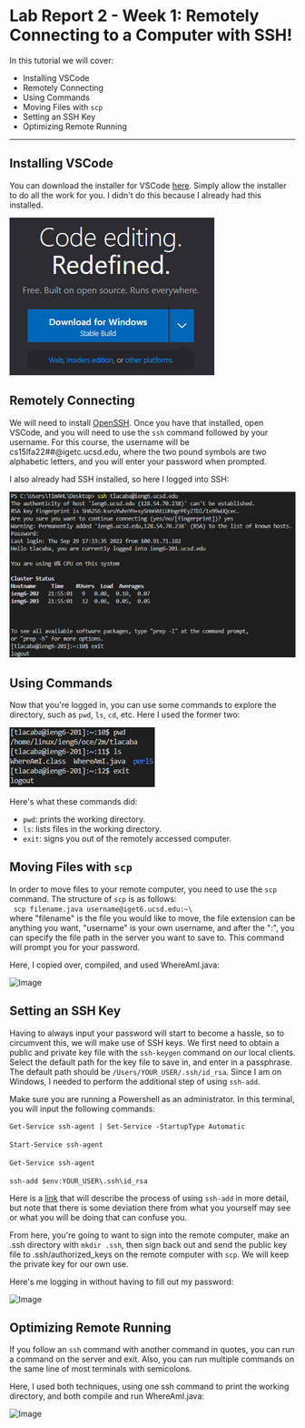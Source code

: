 # Lab Report 2 - Week 1: Remotely Connecting to a Computer with SSH!

In this tutorial we will cover:

* Installing VSCode
* Remotely Connecting
* Using Commands
* Moving Files with `scp`
* Setting an SSH Key
* Optimizing Remote Running

---

## Installing VSCode
You can download the installer for VSCode [here](https://code.visualstudio.com/). Simply allow the installer to do all the work for you. I didn't do this because I already had this installed.

![Image](/VSCodeInstaller.png)

## Remotely Connecting
We will need to install [OpenSSH](https://learn.microsoft.com/en-us/windows-server/administration/openssh/openssh_install_firstuse?tabs=gui). Once you have that installed, open VSCode, and you will need to use the `ssh` command followed by your username. For this course, the username will be cs15lfa22##@igetc.ucsd.edu, where the two pound symbols are two alphabetic letters, and you will enter your password when prompted. 

I also already had SSH installed, so here I logged into SSH:

![Image](/LoggingIntoSSH.png)

## Using Commands
Now that you're logged in, you can use some commands to explore the directory, such as `pwd`, `ls`, `cd`, etc. Here I used the former two:

![Image](/UsingCommands.png)

Here's what these commands did:

* `pwd`: prints the working directory.
* `ls`: lists files in the working directory.
* `exit`: signs you out of the remotely accessed computer.

## Moving Files with `scp`
In order to move files to your remote computer, you need to use the `scp` command. The structure of `scp` is as follows:  
``` scp filename.java username@iget6.ucsd.edu:~\```  
where "filename" is the file you would like to move, the file extension can be anything you want, "username" is your own username, and after the ":", you can specify the file path in the server you want to save to. This command will prompt you for your password. 

Here, I copied over, compiled, and used WhereAmI.java:

![Image](/MovingFiles.png)

## Setting an SSH Key
Having to always input your password will start to become a hassle, so to circumvent this, we will make use of SSH keys. We first need to obtain a public and private key file with the `ssh-keygen` command on our local clients. Select the default path for the key file to save in, and enter in a passphrase. The default path should be `/Users/YOUR_USER/.ssh/id_rsa`. Since I am on Windows, I needed to perform the additional step of using `ssh-add`.

Make sure you are running a Powershell as an administrator. In this terminal, you will input the following commands:
```
Get-Service ssh-agent | Set-Service -StartupType Automatic

Start-Service ssh-agent

Get-Service ssh-agent

ssh-add $env:YOUR_USER\.ssh\id_rsa
```
Here is a [link](https://docs.microsoft.com/en-us/windows-server/administration/openssh/openssh_keymanagement#user-key-generation) that will describe the process of using `ssh-add` in more detail, but note that there is some deviation there from what you yourself may see or what you will be doing that can confuse you.

From here, you're going to want to sign into the remote computer, make an .ssh directory with `mkdir .ssh`, then sign back out and send the public key file to .ssh/authorized_keys on the remote computer with `scp`. We will keep the private key for our own use.

Here's me logging in without having to fill out my password:

![Image](/LogInWOPW.png)

## Optimizing Remote Running
If you follow an `ssh` command with another command in quotes, you can run a command on the server and exit. Also, you can run multiple commands on the same line of most terminals with semicolons.

Here, I used both techniques, using one ssh command to print the working directory, and both compile and run WhereAmI.java:

![Image](/MultiCommand.png)
